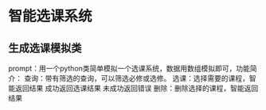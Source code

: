 # 智能选课系统

## 生成选课模拟类

prompt：用一个python类简单模拟一个选课系统，数据用数组模拟即可，功能简介： 查询：带有筛选的查询，可以筛选必修或选修。 选课：选择需要的课程，智能返回结果 成功返回选课结果 未成功返回错误 删除：删除选择的课程，智能返回结果

